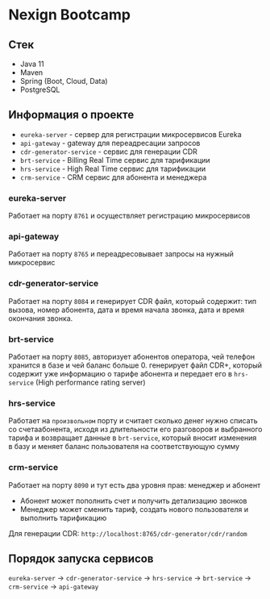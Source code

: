# Nexign Bootcamp
## Стек
- Java 11
- Maven
- Spring (Boot, Cloud, Data)
- PostgreSQL

## Информация о проекте
- `eureka-server` - сервер для регистрации микросервисов Eureka
- `api-gateway` - gateway для переадресации запросов
- `cdr-generator-service` - сервис для генерации CDR
- `brt-service` - Billing Real Time сервис для тарификации
- `hrs-service` - High Real Time сервис для тарификации
- `crm-service` - CRM сервис для абонента и менеджера

### eureka-server
Работает на порту `8761` и осуществляет регистрацию микросервисов

### api-gateway
Работает на порту `8765` и переадресовывает запросы на нужный микросервис

### cdr-generator-service
Работает на порту `8084` и генерирует CDR файл, который содержит: тип вызова,
номер абонента,
дата и время начала звонка,
дата и время окончания звонка.

### brt-service
Работает на порту `8085`, авторизует абонентов оператора, чей телефон хранится в базе и чей баланс больше 0.
генерирует файл CDR+, который содержит уже информацию о тарифе абонента и передает его в ``hrs-service`` (High performance rating server)

### hrs-service
Работает на `произвольном` порту и считает сколько денег нужно списать со счетаабонента, исходя из длительности его разговоров и выбранного тарифа
и возвращает данные в `brt-service`, который вносит изменения в базу и меняет баланс пользователя на соответствующую сумму

### crm-service
Работает на порту `8090` и тут есть два уровня прав: менеджер и абонент
- Абонент может пополнить счет и получить детализацию звонков
- Менеджер может сменить тариф, создать нового пользователя и выполнить тарификацию

Для генерации CDR: `http://localhost:8765/cdr-generator/cdr/random`

## Порядок запуска сервисов
`eureka-server` -> `cdr-generator-service` -> `hrs-service` -> `brt-service` -> `crm-service` -> `api-gateway`